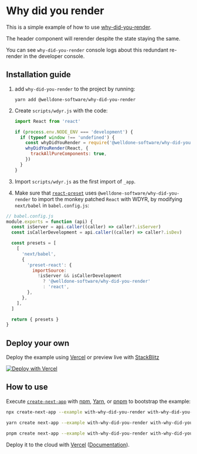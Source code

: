 # Why did you render

This is a simple example of how to use [why-did-you-render](https://github.com/welldone-software/why-did-you-render).

The header component will rerender despite the state staying the same.

You can see `why-did-you-render` console logs about this redundant re-render in the developer console.

## Installation guide

1. add `why-did-you-render` to the project by running:

   ```
   yarn add @welldone-software/why-did-you-render
   ```

1. Create `scripts/wdyr.js` with the code:

   ```jsx
   import React from 'react'

   if (process.env.NODE_ENV === 'development') {
     if (typeof window !== 'undefined') {
       const whyDidYouRender = require('@welldone-software/why-did-you-render')
       whyDidYouRender(React, {
         trackAllPureComponents: true,
       })
     }
   }
   ```

1. Import `scripts/wdyr.js` as the first import of `_app`.

1. Make sure that [`react-preset`](https://babeljs.io/docs/en/babel-preset-react) uses `@welldone-software/why-did-you-render` to import the monkey patched `React` with WDYR, by modifying `next/babel` in `babel.config.js`:

```jsx
// babel.config.js
module.exports = function (api) {
  const isServer = api.caller((caller) => caller?.isServer)
  const isCallerDevelopment = api.caller((caller) => caller?.isDev)

  const presets = [
    [
      'next/babel',
      {
        'preset-react': {
          importSource:
            !isServer && isCallerDevelopment
              ? '@welldone-software/why-did-you-render'
              : 'react',
        },
      },
    ],
  ]

  return { presets }
}
```

## Deploy your own

Deploy the example using [Vercel](https://vercel.com?utm_source=github&utm_medium=readme&utm_campaign=next-example) or preview live with [StackBlitz](https://stackblitz.com/github/vercel/next.js/tree/canary/examples/with-why-did-you-render)

[![Deploy with Vercel](https://vercel.com/button)](https://vercel.com/new/git/external?repository-url=https://github.com/vercel/next.js/tree/canary/examples/with-why-did-you-render&project-name=with-why-did-you-render&repository-name=with-why-did-you-render)

## How to use

Execute [`create-next-app`](https://github.com/vercel/next.js/tree/canary/packages/create-next-app) with [npm](https://docs.npmjs.com/cli/init), [Yarn](https://yarnpkg.com/lang/en/docs/cli/create/), or [pnpm](https://pnpm.io) to bootstrap the example:

```bash
npx create-next-app --example with-why-did-you-render with-why-did-you-render-app
```

```bash
yarn create next-app --example with-why-did-you-render with-why-did-you-render-app
```

```bash
pnpm create next-app --example with-why-did-you-render with-why-did-you-render-app
```

Deploy it to the cloud with [Vercel](https://vercel.com/new?filter=next.js&utm_source=github&utm_medium=readme&utm_campaign=next-example) ([Documentation](https://nextjs.org/docs/deployment)).
